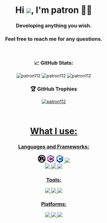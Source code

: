 <h1 align="center">Hi <img src="https://raw.githubusercontent.com/MartinHeinz/MartinHeinz/master/wave.gif" height="32" />, I'm patron 🏴‍☠️</h1>
<h3 align="center">Developing anything you wish.</h3>
<h3 align="center">Feel free to reach me for any questions.</h3>
<br />
<h3 align="center"> &#x1f4c8; GitHub Stats: </h3>
<p align="center">
<img src="https://github-readme-stats.vercel.app/api?username=patron112&theme=tokyonight&show_icons=true" alt="patron112" width="350" height="140"/>
<img src="https://github-readme-stats.vercel.app/api/top-langs?username=patron112&theme=tokyonight&layout=compact" alt="patron112" width="350" height="140"/>
<img src="https://github-readme-streak-stats.herokuapp.com/?user=patron112&theme=tokyonight" alt="patron112" width="350" height="140"/>
</p>

<h3 align="center"> 🏆 GitHub Trophies </h3>
<p align="center">
<a href="https://github.com/ryo-ma/github-profile-trophy"><img src="https://github-profile-trophy.vercel.app/?username=patron112&theme=tokyonight&no-bg=false&margin-w=15&margin-h=15&row=2&column=3&no-frame=false&rank=SECRET,SSS,SS,S,AAA,AA,A,B,C,UNKNOWN" alt="patron112" />
</p>

<br />

<h1 align="center">What I use:</h1>
<h3 align="center">Languages and Frameworks:</h3>
<p align="center">
<code><img width="5%" src="https://github.com/devicons/devicon/blob/master/icons/rust/rust-plain.svg"></code>
<code><img width="5%" src="https://raw.githubusercontent.com/devicons/devicon/master/icons/csharp/csharp-original.svg"></code>
<code><img width="5%" src="https://raw.githubusercontent.com/devicons/devicon/master/icons/cplusplus/cplusplus-original.svg"></code>
<code><img width="9%" src="https://cdn.freebiesupply.com/logos/large/2x/nodejs-1-logo-png-transparent.png"></code>
<br />
<code><img width="10%" src="https://www.vectorlogo.zone/logos/python/python-ar21.svg"></code>
<code><img width="5%" src="https://upload.wikimedia.org/wikipedia/commons/thumb/c/cf/Lua-Logo.svg/1200px-Lua-Logo.svg.png"></code>
<code><img width="13%" src="https://logos-download.com/wp-content/uploads/2016/09/React_logo_wordmark.png"></code>


</p>
<h3 align="center">Tools:</h3>
<p align="center">
<code><img width="5%" src="https://upload.wikimedia.org/wikipedia/commons/thumb/5/59/Visual_Studio_Icon_2019.svg/640px-Visual_Studio_Icon_2019.svg.png"></code>
<code><img width="5%" src="https://upload.wikimedia.org/wikipedia/commons/thumb/9/9a/Visual_Studio_Code_1.35_icon.svg/2048px-Visual_Studio_Code_1.35_icon.svg.png"></code>
<code><img width="5%" src="https://cdn.freebiesupply.com/logos/large/2x/clion-1-logo-png-transparent.png"></code>
</p>

<h3 align="center">Platforms:</h3>
<p align="center">
<code><img width="15%" src="https://archlinux.org/static/logos/archlinux-logo-dark-90dpi.ebdee92a15b3.png"></code>
<code><img width="20%" src="https://i.imgur.com/o2ohf1x.png"></code>
<code><img width="17%" src="https://static.cdnlogo.com/logos/a/49/android-2019.svg"></code>
</p>
